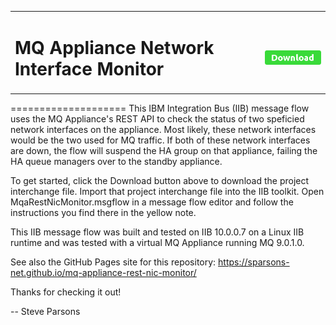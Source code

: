 <table><tr><td><h1><b>MQ Appliance Network Interface Monitor</b></h1></td><td><h1><b> <a href="https://github.com/sparsons-net/mq-appliance-rest-nic-monitor/releases/download/r1.0/MqaRestNicMonitor_pi.zip"><img src="DownloadButton.png"/></b></h1></td></tr></table>
====================
This IBM Integration Bus (IIB) message flow uses the MQ Appliance's REST API to check the status of two speficied network interfaces on the appliance.  Most likely, these network interfaces would be the two used for MQ traffic.  If both of these network interfaces are down, the flow will suspend the HA group on that appliance, failing the HA queue managers over to the standby appliance.

To get started, click the Download button above to download the project interchange file.  Import that project interchange file into the IIB toolkit.  Open MqaRestNicMonitor.msgflow in a message flow editor and follow the instructions you find there in the yellow note.

This IIB message flow was built and tested on IIB 10.0.0.7 on a Linux IIB runtime and was tested with a virtual MQ Appliance running MQ 9.0.1.0.

See also the GitHub Pages site for this repository: https://sparsons-net.github.io/mq-appliance-rest-nic-monitor/

Thanks for checking it out! 

-- Steve Parsons